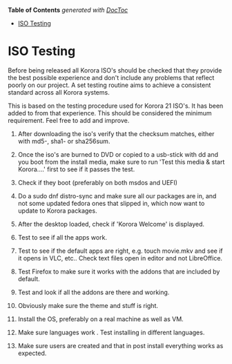 <!-- START doctoc generated TOC please keep comment here to allow auto update -->
<!-- DON'T EDIT THIS SECTION, INSTEAD RE-RUN doctoc TO UPDATE -->
**Table of Contents**  *generated with [DocToc](https://github.com/thlorenz/doctoc)*

- [ISO Testing](#iso-testing)

<!-- END doctoc generated TOC please keep comment here to allow auto update -->

# ISO Testing

Before being released all Korora ISO's should be checked that they provide the best possible experience and don't include any problems that reflect poorly on our project. A set testing routine aims to achieve a consistent standard across all Korora systems.

This is based on the testing procedure used for Korora 21 ISO's. It has been added to from that experience. This should be considered the minimum requirement. Feel free to add and improve.

1. After downloading the iso's verify that the checksum matches, either with md5-, sha1- or sha256sum.

2. Once the iso's are burned to DVD or copied to a usb-stick with dd and you boot from the install media, make sure to run 'Test this media & start Korora....' first to see if it passes the test.

3. Check if they boot (preferably on both msdos and UEFI)

4. Do a sudo dnf distro-sync and make sure all our packages are in, and not some updated fedora ones that slipped in, which now want to update to Korora packages.

5. After the desktop loaded, check if 'Korora Welcome' is displayed.

6. Test to see if all the apps work.

7. Test to see if the default apps are right, e.g. touch movie.mkv and see if it opens in VLC, etc.. Check text files open in editor and not LibreOffice.

8. Test Firefox to make sure it works with the addons that are included by default.

9. Test and look if all the addons are there and working.

10. Obviously make sure the theme and stuff is right.

11. Install the OS, preferably on a real machine as well as VM.

12. Make sure languages work . Test installing in different languages.

13. Make sure users are created and that in post install everything works as expected.
